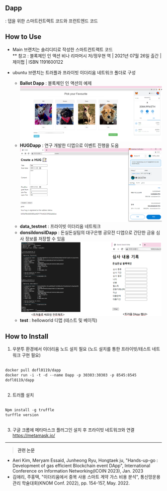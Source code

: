 ## Dapp
: 댑을 위한 스마트컨트랙트 코드와 프런트엔드 코드

## How to Use
* Main 브랜치는 솔리디티로 작성한 스마트컨트랙트 코드   
  ** 참고 : 블록체인 인 액션
            비나 리마머시 저/정우현 역 | 2021년 07월 26일 출간 | 제이펍 | ISBN 1191600122   
            
* ubuntu 브랜치는 트러플과 프라이빗 이더리움 네트워크 폴더로 구성
  - **Ballot Dapp** : 블록체인 인 액션의 예제
    <img src="ballot.png"></img>
  - **HUGDapp** : 연구 개발한 디앱으로 이벤트 진행을 도움
    <img src="hug.png"></img>
  - **data_testnet** : 프라이빗 이더리움 네트워크
  - **donsildonsilDapp** : 돈실돈실팀의 대구은행 공모전 디앱으로 간단한 금융 심사 정보를 저장할 수 있음
    <img src="donsildonsil.png"></img>
  - **test** : helloworld 디앱 (테스트 및 베이직)

## How to Install
1. 우분투 환경에서 이더리움 노드 설치 필요 (노드 설치를 통한 프라이빗/테스트 네트워크 구현 필요)
<pre>
<code>
docker pull dofl0119/dapp
docker run -i -t -d --name Dapp -p 30303:30303 -p 8545:8545 dofl0119/dapp
</code>
</pre>

2. 트러플 설치
<pre>
<code>
Npm install -g truffle
turffle version
</code>
</pre>

3. 구글 크롬에 메타마스크 플러그인 설치 후 프라이빗 네트워크와 연결   
https://metamask.io/




* * *

> **관련 논문**   
* Aeri Kim, Meryam Essaid, Junheong Ryu, Hongtaek ju, "Hands-up-go : Development of gas efficient Blockchain event DApp", International Conference on Information Networking(ICOIN 2023), Jan. 2023
* 김애리, 주홍택, "이더리움에서 중복 사용 스마트 계약 가스 비용 분석", 통신망운용관리 학술대회(KNOM Conf. 2022), pp. 154-157, May. 2022.
